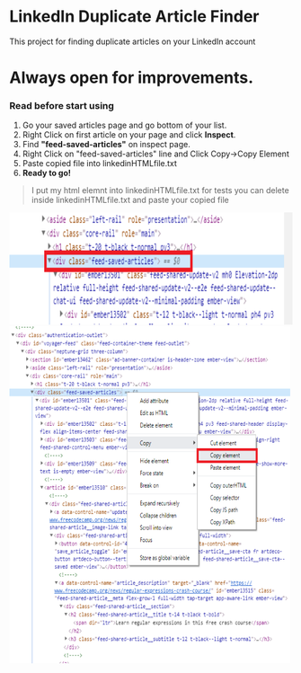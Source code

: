 # LinkedIn Duplicate Article Finder
This project for finding duplicate articles on your LinkedIn account

**Always open for improvements.**
=======

### Read before start using
1. Go your saved articles page and go bottom of your list.
2. Right Click on first article on your page and click **Inspect**.
3. Find **"feed-saved-articles"** on inspect page.
4. Right Click on "feed-saved-articles" line and Click Copy->Copy Element
5. Paste copied file into linkedinHTMLfile.txt
6. **Ready to go!**
> I put my html elemnt into linkedinHTMLfile.txt for tests you can delete inside linkedinHTMLfile.txt and paste your copied file

<img src="png/savedArticles.png" alt="SavedArticlesforExample" width="600" height="200">
<img src="png/copyElement.png" alt="copyElement" width="500" height="600">
